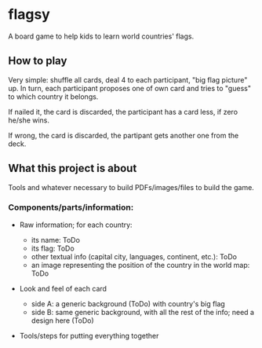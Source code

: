# flagsy

A board game to help kids to learn world countries' flags.

## How to play

Very simple: shuffle all cards, deal 4 to each participant, "big flag picture" up. In turn, each participant proposes one of own card and tries to "guess" to which country it belongs.

If nailed it, the card is discarded, the participant has a card less, if zero he/she wins.

If wrong, the card is discarded, the partipant gets another one from the deck.

## What this project is about

Tools and whatever necessary to build PDFs/images/files to build the game.

### Components/parts/information:

- Raw information; for each country:
    - its name: ToDo
    - its flag: ToDo
    - other textual info (capital city, languages, continent, etc.): ToDo
    - an image representing the position of the country in the world map: ToDo

- Look and feel of each card
    - side A: a generic background (ToDo) with country's big flag
    - side B: same generic background, with all the rest of the info; need a design here (ToDo)

- Tools/steps for putting everything together
